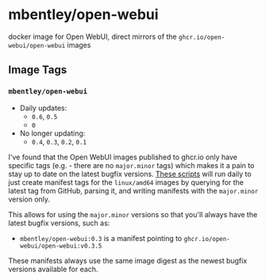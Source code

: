 # mbentley/open-webui

docker image for Open WebUI, direct mirrors of the `ghcr.io/open-webui/open-webui` images

## Image Tags

### `mbentley/open-webui`

* Daily updates:
    * `0.6`, `0.5`
    * `0`
* No longer updating:
    * `0.4`, `0.3`, `0.2`, `0.1`

I've found that the Open WebUI images published to ghcr.io only have specific tags (e.g. - there are no `major.minor` tags) which makes it a pain to stay up to date on the latest bugfix versions.  [These scripts](./) will run daily to just create manifest tags for the `linux/amd64` images by querying for the latest tag from GitHub, parsing it, and writing manifests with the `major.minor` version only.

This allows for using the `major.minor` versions so that you'll always have the latest bugfix versions, such as:

* `mbentley/open-webui:0.3` is a manifest pointing to `ghcr.io/open-webui/open-webui:v0.3.5`

These manifests always use the same image digest as the newest bugfix versions available for each.
